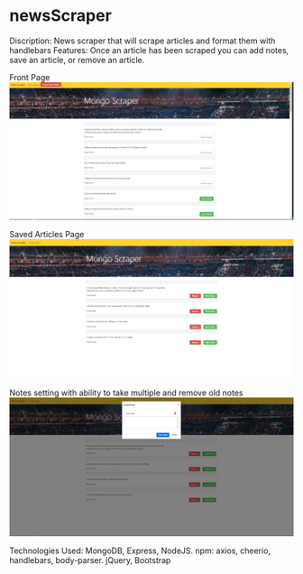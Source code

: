 # newsScraper

Discription: News scraper that will scrape articles and format them with handlebars
Features: Once an article has been scraped you can add notes, save an article, or remove an article.

Front Page
![alt text](https://github.com/RestrictedUser/newsScraper/blob/master/public/assets/img/Capture.PNG)

Saved Articles Page
![alt text](https://github.com/RestrictedUser/newsScraper/blob/master/public/assets/img/Capture1.PNG)

Notes setting with ability to take multiple and remove old notes
![alt text](https://github.com/RestrictedUser/newsScraper/blob/master/public/assets/img/note.PNG)

Technologies Used:
MongoDB, Express, NodeJS.
npm: axios, cheerio, handlebars, body-parser.
jQuery, Bootstrap 
